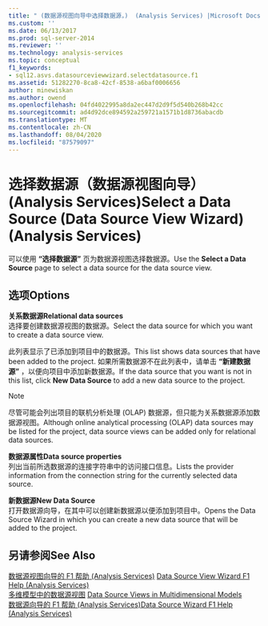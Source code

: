 ```yaml
---
title: " (数据源视图向导中选择数据源，)  (Analysis Services) |Microsoft Docs"
ms.custom: ''
ms.date: 06/13/2017
ms.prod: sql-server-2014
ms.reviewer: ''
ms.technology: analysis-services
ms.topic: conceptual
f1_keywords:
- sql12.asvs.datasourceviewwizard.selectdatasource.f1
ms.assetid: 51282270-8ca8-42cf-8538-a6baf0006656
author: minewiskan
ms.author: owend
ms.openlocfilehash: 04fd4022995a8da2ec447d2d9f5d540b268b42cc
ms.sourcegitcommit: ad4d92dce894592a259721a1571b1d8736abacdb
ms.translationtype: MT
ms.contentlocale: zh-CN
ms.lasthandoff: 08/04/2020
ms.locfileid: "87579097"
---
```

# <a name="select-a-data-source-data-source-view-wizard-analysis-services"></a><span data-ttu-id="2e1f9-102">选择数据源（数据源视图向导）(Analysis Services)</span><span class="sxs-lookup"><span data-stu-id="2e1f9-102">Select a Data Source (Data Source View Wizard) (Analysis Services)</span></span>
  <span data-ttu-id="2e1f9-103">可以使用 **“选择数据源”** 页为数据源视图选择数据源。</span><span class="sxs-lookup"><span data-stu-id="2e1f9-103">Use the **Select a Data Source** page to select a data source for the data source view.</span></span>  
  
## <a name="options"></a><span data-ttu-id="2e1f9-104">选项</span><span class="sxs-lookup"><span data-stu-id="2e1f9-104">Options</span></span>  
 <span data-ttu-id="2e1f9-105">**关系数据源**</span><span class="sxs-lookup"><span data-stu-id="2e1f9-105">**Relational data sources**</span></span>  
 <span data-ttu-id="2e1f9-106">选择要创建数据源视图的数据源。</span><span class="sxs-lookup"><span data-stu-id="2e1f9-106">Select the data source for which you want to create a data source view.</span></span>  
  
 <span data-ttu-id="2e1f9-107">此列表显示了已添加到项目中的数据源。</span><span class="sxs-lookup"><span data-stu-id="2e1f9-107">This list shows data sources that have been added to the project.</span></span> <span data-ttu-id="2e1f9-108">如果所需数据源不在此列表中，请单击 **“新建数据源”** ，以便向项目中添加新数据源。</span><span class="sxs-lookup"><span data-stu-id="2e1f9-108">If the data source that you want is not in this list, click **New Data Source** to add a new data source to the project.</span></span>  
  
> [!NOTE]  
>  <span data-ttu-id="2e1f9-109">尽管可能会列出项目的联机分析处理 (OLAP) 数据源，但只能为关系数据源添加数据源视图。</span><span class="sxs-lookup"><span data-stu-id="2e1f9-109">Although online analytical processing (OLAP) data sources may be listed for the project, data source views can be added only for relational data sources.</span></span>  
  
 <span data-ttu-id="2e1f9-110">**数据源属性**</span><span class="sxs-lookup"><span data-stu-id="2e1f9-110">**Data source properties**</span></span>  
 <span data-ttu-id="2e1f9-111">列出当前所选数据源的连接字符串中的访问接口信息。</span><span class="sxs-lookup"><span data-stu-id="2e1f9-111">Lists the provider information from the connection string for the currently selected data source.</span></span>  
  
 <span data-ttu-id="2e1f9-112">**新数据源**</span><span class="sxs-lookup"><span data-stu-id="2e1f9-112">**New Data Source**</span></span>  
 <span data-ttu-id="2e1f9-113">打开数据源向导，在其中可以创建新数据源以便添加到项目中。</span><span class="sxs-lookup"><span data-stu-id="2e1f9-113">Opens the Data Source Wizard in which you can create a new data source that will be added to the project.</span></span>  
  
## <a name="see-also"></a><span data-ttu-id="2e1f9-114">另请参阅</span><span class="sxs-lookup"><span data-stu-id="2e1f9-114">See Also</span></span>  
 <span data-ttu-id="2e1f9-115">[数据源视图向导的 F1 帮助 &#40;Analysis Services&#41;](data-source-view-wizard-f1-help-analysis-services.md) </span><span class="sxs-lookup"><span data-stu-id="2e1f9-115">[Data Source View Wizard F1 Help &#40;Analysis Services&#41;](data-source-view-wizard-f1-help-analysis-services.md) </span></span>  
 <span data-ttu-id="2e1f9-116">[多维模型中的数据源视图](multidimensional-models/data-source-views-in-multidimensional-models.md) </span><span class="sxs-lookup"><span data-stu-id="2e1f9-116">[Data Source Views in Multidimensional Models](multidimensional-models/data-source-views-in-multidimensional-models.md) </span></span>  
 [<span data-ttu-id="2e1f9-117">数据源向导的 F1 帮助 &#40;Analysis Services&#41;</span><span class="sxs-lookup"><span data-stu-id="2e1f9-117">Data Source Wizard F1 Help &#40;Analysis Services&#41;</span></span>](data-source-wizard-f1-help-analysis-services.md)  
  
  
